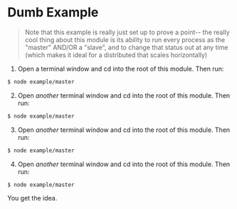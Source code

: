 # Dumb Example

> Note that this example is really just set up to prove a point-- the really cool thing about this module is its ability to run every process as the "master" AND/OR a "slave", and to change that status out at any time (which makes it ideal for a distributed that scales horizontally)



1. Open a terminal window and cd into the root of this module.  Then run:

```bash
$ node example/master
```

2. Open _another_ terminal window and cd into the root of this module.  Then run:

```bash
$ node example/master
```

3. Open _another_ terminal window and cd into the root of this module.  Then run:

```bash
$ node example/master
```

4. Open _another_ terminal window and cd into the root of this module.  Then run:

```bash
$ node example/master
```




You get the idea.
